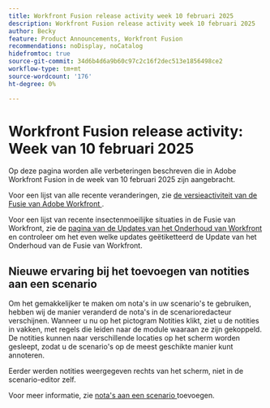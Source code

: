 ```yaml
---
title: Workfront Fusion release activity week 10 februari 2025
description: Workfront Fusion release activity week 10 februari 2025
author: Becky
feature: Product Announcements, Workfront Fusion
recommendations: noDisplay, noCatalog
hidefromtoc: true
source-git-commit: 34d6b4d6a9b60c97c2c16f2dec513e1856498ce2
workflow-type: tm+mt
source-wordcount: '176'
ht-degree: 0%

---
```


# Workfront Fusion release activity: Week van 10 februari 2025

Op deze pagina worden alle verbeteringen beschreven die in Adobe Workfront Fusion in de week van 10 februari 2025 zijn aangebracht.

Voor een lijst van alle recente veranderingen, zie [ de versieactiviteit van de Fusie van Adobe Workfront ](/help/workfront-fusion/fusion-product-releases/fusion-release-activity.md).

Voor een lijst van recente insectenmoeilijke situaties in de Fusie van Workfront, zie de [ pagina van de Updates van het Onderhoud van Workfront ](https://experienceleague.adobe.com/en/docs/workfront-known-issues/releases/current-updates) en controleer om het even welke updates geëtiketteerd de Update van het Onderhoud van de Fusie van Workfront.

## Nieuwe ervaring bij het toevoegen van notities aan een scenario

Om het gemakkelijker te maken om nota&#39;s in uw scenario&#39;s te gebruiken, hebben wij de manier veranderd de nota&#39;s in de scenarioredacteur verschijnen. Wanneer u nu op het pictogram Notities klikt, ziet u de notities in vakken, met regels die leiden naar de module waaraan ze zijn gekoppeld. De notities kunnen naar verschillende locaties op het scherm worden gesleept, zodat u de scenario&#39;s op de meest geschikte manier kunt annoteren.

Eerder werden notities weergegeven rechts van het scherm, niet in de scenario-editor zelf.

Voor meer informatie, zie [ nota&#39;s aan een scenario ](/help/workfront-fusion/create-scenarios/config-scenarios-settings/add-notes-to-scenario.md) toevoegen.

